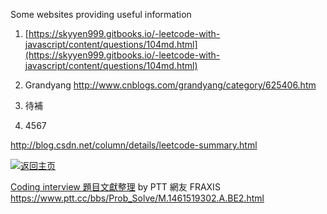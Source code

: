 Some websites providing useful information





1. [https://skyyen999.gitbooks.io/-leetcode-with-javascript/content/questions/104md.html](https://skyyen999.gitbooks.io/-leetcode-with-javascript/content/questions/104md.html)

2. Grandyang http://www.cnblogs.com/grandyang/category/625406.htm
3. 待補
4. 4567


http://blog.csdn.net/column/details/leetcode-summary.html



[![](http://www.cnblogs.com/Skins/custom/images/logo.gif "返回主页")](http://www.cnblogs.com/grandyang/)

[Coding interview 題目文獻整理](https://github.com/yuhanlyu/notes) by PTT 網友 FRAXIS https://www.ptt.cc/bbs/Prob_Solve/M.1461519302.A.BE2.html

